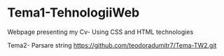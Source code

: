 # Tema1-TehnologiiWeb
Webpage presenting my Cv-
Using CSS and HTML technologies

Tema2- Parsare string https://github.com/teodoradumitr7/Tema-TW2.git
